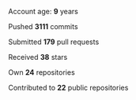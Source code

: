 Account age: **9** years

Pushed **3111** commits

Submitted **179** pull requests

Received **38** stars

Own **24** repositories

Contributed to **22** public repositories
